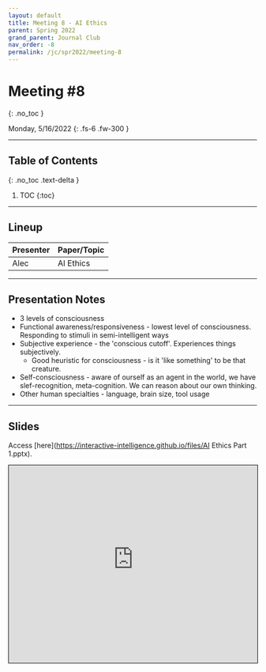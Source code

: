 ```yaml
---
layout: default
title: Meeting 8 - AI Ethics
parent: Spring 2022
grand_parent: Journal Club
nav_order: -8
permalink: /jc/spr2022/meeting-8
---
```


# Meeting #8
{: .no_toc }

Monday, 5/16/2022
{: .fs-6 .fw-300 }

---

## Table of Contents
{: .no_toc .text-delta }

1. TOC
{:toc}

---


## Lineup

| Presenter | Paper/Topic |
| --- | --- |
| Alec | AI Ethics |

---

## Presentation Notes
- 3 levels of consciousness 
- Functional awareness/responsiveness - lowest level of consciousness. Responding to stimuli in semi-intelligent ways 
- Subjective experience - the 'conscious cutoff'. Experiences things subjectively.
  - Good heuristic for consciousness - is it 'like something' to be that creature.
- Self-consciousness - aware of ourself as an agent in the world, we have slef-recognition, meta-cognition. We can reason about our own thinking.
- Other human specialties - language, brain size, tool usage

---

## Slides

Access [here](https://interactive-intelligence.github.io/files/AI Ethics Part 1.pptx).

<iframe src="https://interactive-intelligence.github.io/files/AI Ethics Part 1.pptx" width="100%" height="400" style="border:1px solid black;"></iframe>
















